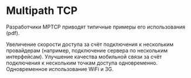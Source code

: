 # Multipath TCP

Разработчики MPTCP приводят типичные примеры его использования (pdf).

Увеличение скорости доступа за счёт подключения к нескольким провайдерам (например, подключение сервера по нескольким интерфейсам).
Улучшение качества мобильной связи за счёт подключения к нескольким точкам доступа одновременно.
Одновременное использование WiFi и 3G.
